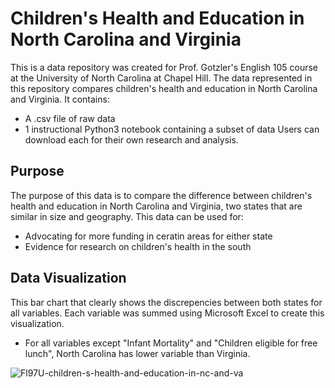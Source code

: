 # **Children's Health and Education in North Carolina and Virginia**
This is a data repository was created for Prof. Gotzler's English 105 course at the University of North Carolina at Chapel Hill. The data represented in this repository compares children's health and education in North Carolina and Virginia. It contains:
- A .csv file of raw data
- 1 instructional Python3 notebook containing a subset of data
  Users can download each for their own research and analysis.
## Purpose
The purpose of this data is to compare the difference between children's health and education in North Carolina and Virginia, two states that are similar in size and geography. This data can be used for:
- Advocating for more funding in ceratin areas for either state
- Evidence for research on children's health in the south
## Data Visualization
This bar chart that clearly shows the discrepencies between both states for all variables. Each variable was summed using Microsoft Excel to create this visualization.
- For all variables except "Infant Mortality" and "Children eligible for free lunch", North Carolina has lower variable than Virginia.

![Fl97U-children-s-health-and-education-in-nc-and-va](https://github.com/user-attachments/assets/e28efa1a-75b7-4f37-b06c-249913367e3b)
